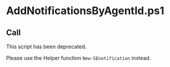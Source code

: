 # AddNotificationsByAgentId.ps1

## Call

This script has been deprecated. 

Please use the Helper function ```New-SEnotification``` instead. 